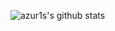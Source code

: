 ![azur1s's github stats](https://github-readme-stats.vercel.app/api?username=azur1s&count_private=true&show_icons=true&include_all_commits=true&hide_border=true&count_private=true&theme=radical&bg_color=0d1117)
